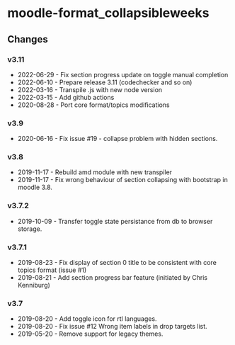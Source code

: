 moodle-format_collapsibleweeks
============================

Changes
-------
### v3.11
* 2022-06-29 - Fix section progress update on toggle manual completion
* 2022-06-10 - Prepare release 3.11 (codechecker and so on)
* 2022-03-16 - Transpile .js with new node version
* 2022-03-15 - Add github actions
* 2020-08-28 - Port core format/topics modifications

### v3.9
* 2020-06-16 - Fix issue #19 - collapse problem with hidden sections.

### v3.8
* 2019-11-17 - Rebuild amd module with new transpiler
* 2019-11-17 - Fix wrong behaviour of section collapsing with bootstrap in moodle 3.8.

### v3.7.2
* 2019-10-09 - Transfer toggle state persistance from db to browser storage.

### v3.7.1
* 2019-08-23 - Fix display of section 0 title to be consistent with core topics format (issue #1)
* 2019-08-21 - Add section progress bar feature (initiated by Chris Kenniburg)

### v3.7
* 2019-08-20 - Add toggle icon for rtl languages.
* 2019-08-20 - Fix issue #12 Wrong item labels in drop targets list.
* 2019-05-20 - Remove support for legacy themes.
